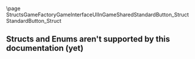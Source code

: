 \page StructsGameFactoryGameInterfaceUIInGameSharedStandardButton_Struct StandardButton_Struct
## Structs and Enums aren't supported by this documentation (yet)
